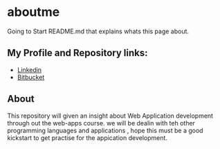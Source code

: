 # aboutme
Going to Start README.md that explains whats this page about.

## My Profile and Repository links:

- [Linkedin](https://www.linkedin.com/in/rohith-bharadwaj-39b21a7a/ "Working With Markdown Webpage")
- [Bitbucket](https://bitbucket.org/Rohithbharadwaj/ "Working With Markdown Source")

## About
This repository will given an insight about Web Application development through out the web-apps course. we will be dealin with teh other programming languages and applications , hope this must be a good kickstart to get practise for the appication development.
